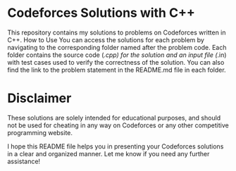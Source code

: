 # Codeforces Solutions with C++
This repository contains my solutions to problems on Codeforces written in C++.
How to Use
You can access the solutions for each problem by navigating to the corresponding folder named after the problem code.
Each folder contains the source code (*.cpp) for the solution and an input file (*.in) with test cases used to verify the correctness of the solution. 
You can also find the link to the problem statement in the README.md file in each folder.
# Disclaimer
These solutions are solely intended for educational purposes,
and should not be used for cheating in any way on Codeforces or any other competitive programming website.

I hope this README file helps you in presenting your Codeforces solutions in a clear and organized manner. Let me know if you need any further assistance!
